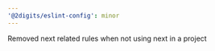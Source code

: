 ```yaml
---
'@2digits/eslint-config': minor
---
```


Removed next related rules when not using next in a project
